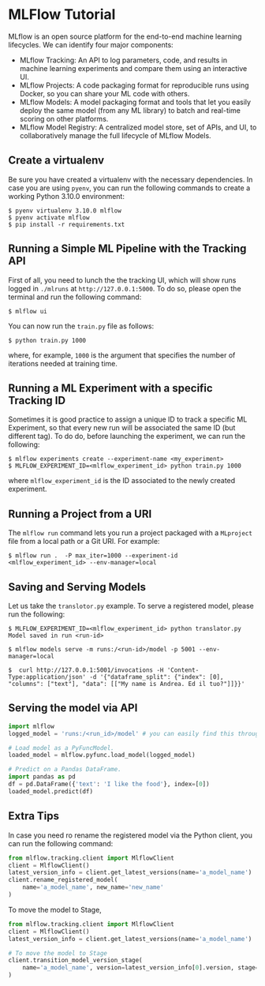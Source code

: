 # MLFlow Tutorial
MLflow is an open source platform for the end-to-end machine learning lifecycles. We can identify four major components:
* MLflow Tracking: An API to log parameters, code, and results in machine learning experiments and compare them using an interactive UI.
* MLflow Projects: A code packaging format for reproducible runs using Docker, so you can share your ML code with others.
* MLflow Models: A model packaging format and tools that let you easily deploy the same model (from any ML library) to batch and real-time scoring on other platforms.
* MLflow Model Registry: A centralized model store, set of APIs, and UI, to collaboratively manage the full lifecycle of MLflow Models.

## Create a virtualenv
Be sure you have created a virtualenv with the necessary dependencies.
In case you are using `pyenv`, you can run the following commands to create a working Python 3.10.0 environment:

    $ pyenv virtualenv 3.10.0 mlflow
    $ pyenv activate mlflow
    $ pip install -r requirements.txt

## Running a Simple ML Pipeline with the Tracking API
First of all, you need to lunch the the tracking UI, which will show runs logged in `./mlruns` at `http://127.0.0.1:5000`.
To do so, please open the terminal and run the following command:


    $ mlflow ui

You can now run the `train.py` file as follows:

    $ python train.py 1000

where, for example, `1000` is the argument that specifies the number of iterations needed at training time.

## Running a ML Experiment with a specific Tracking ID
Sometimes it is good practice to assign a unique ID to track a specific ML Experiment, 
so that every new run will be associated the same ID (but different tag). To do do, before launching the experiment,
we can run the following:


    $ mlflow experiments create --experiment-name <my_experiment>
    $ MLFLOW_EXPERIMENT_ID=<mlflow_experiment_id> python train.py 1000

where `mlflow_experiment_id` is the ID associated to the newly created experiment.

## Running a Project from a URI
The `mlflow run` command lets you run a project packaged with a `MLproject` file from a local path or a Git URI.
For example:

    $ mlflow run .  -P max_iter=1000 --experiment-id <mlflow_experiment_id> --env-manager=local

##  Saving and Serving Models
Let us take the `translotor.py` example. To serve a registered model, please run the following:

    $ MLFLOW_EXPERIMENT_ID=<mlflow_experiment_id> python translator.py
    Model saved in run <run-id>

    $ mlflow models serve -m runs:/<run-id>/model -p 5001 --env-manager=local

    $  curl http://127.0.0.1:5001/invocations -H 'Content-Type:application/json' -d '{"dataframe_split": {"index": [0], "columns": ["text"], "data": [["My name is Andrea. Ed il tuo?"]]}}'


## Serving the model via API
```python
import mlflow
logged_model = 'runs:/<run_id>/model' # you can easily find this throught the mlflow UI

# Load model as a PyFuncModel.
loaded_model = mlflow.pyfunc.load_model(logged_model)

# Predict on a Pandas DataFrame.
import pandas as pd
df = pd.DataFrame({'text': 'I like the food'}, index=[0])
loaded_model.predict(df)
```

## Extra Tips
In case you need ro rename the registered model via the Python client, you can run the following command:
```python
from mlflow.tracking.client import MlflowClient
client = MlflowClient()
latest_version_info = client.get_latest_versions(name='a_model_name')
client.rename_registered_model(
    name='a_model_name', new_name='new_name'
)
````

To move the model to Stage, 
```python
from mlflow.tracking.client import MlflowClient
client = MlflowClient()
latest_version_info = client.get_latest_versions(name='a_model_name')

# To move the model to Stage
client.transition_model_version_stage(
    name='a_model_name', version=latest_version_info[0].version, stage="Staging"
)
```